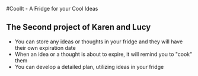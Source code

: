 #CoolIt - A Fridge for your Cool Ideas
## The Second project of Karen and Lucy
* You can store any ideas or thoughts in your fridge and they will have their own expiration date
* When an idea or a thought is about to expire, it will remind you to "cook" them
* You can develop a detailed plan, utilizing ideas in your fridge
